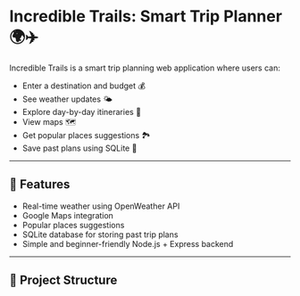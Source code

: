 # Incredible Trails: Smart Trip Planner 🌍✈️

Incredible Trails is a smart trip planning web application where users can:
- Enter a destination and budget 💰
- See weather updates 🌤️
- Explore day-by-day itineraries 📅
- View maps 🗺️
- Get popular places suggestions 🏞️
- Save past plans using SQLite 💾

---

## 🚀 Features
- Real-time weather using OpenWeather API
- Google Maps integration
- Popular places suggestions
- SQLite database for storing past trip plans
- Simple and beginner-friendly Node.js + Express backend

---

## 📂 Project Structure
